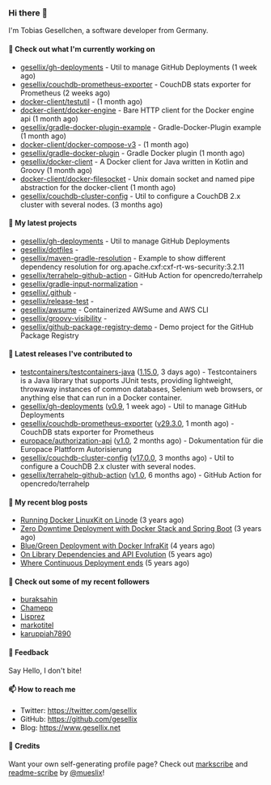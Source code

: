 ### Hi there 👋

I'm Tobias Gesellchen, a software developer from Germany.

#### 👷 Check out what I'm currently working on

- [gesellix/gh-deployments](https://github.com/gesellix/gh-deployments) - Util to manage GitHub Deployments (1 week ago)
- [gesellix/couchdb-prometheus-exporter](https://github.com/gesellix/couchdb-prometheus-exporter) - CouchDB stats exporter for Prometheus (2 weeks ago)
- [docker-client/testutil](https://github.com/docker-client/testutil) -  (1 month ago)
- [docker-client/docker-engine](https://github.com/docker-client/docker-engine) - Bare HTTP client for the Docker engine api (1 month ago)
- [gesellix/gradle-docker-plugin-example](https://github.com/gesellix/gradle-docker-plugin-example) - Gradle-Docker-Plugin example (1 month ago)
- [docker-client/docker-compose-v3](https://github.com/docker-client/docker-compose-v3) -  (1 month ago)
- [gesellix/gradle-docker-plugin](https://github.com/gesellix/gradle-docker-plugin) - Gradle Docker plugin (1 month ago)
- [gesellix/docker-client](https://github.com/gesellix/docker-client) - A Docker client for Java written in Kotlin and Groovy (1 month ago)
- [docker-client/docker-filesocket](https://github.com/docker-client/docker-filesocket) - Unix domain socket and named pipe abstraction for the docker-client (1 month ago)
- [gesellix/couchdb-cluster-config](https://github.com/gesellix/couchdb-cluster-config) - Util to configure a CouchDB 2.x cluster with several nodes. (3 months ago)

#### 🌱 My latest projects

- [gesellix/gh-deployments](https://github.com/gesellix/gh-deployments) - Util to manage GitHub Deployments
- [gesellix/dotfiles](https://github.com/gesellix/dotfiles) - 
- [gesellix/maven-gradle-resolution](https://github.com/gesellix/maven-gradle-resolution) - Example to show different dependency resolution for org.apache.cxf:cxf-rt-ws-security:3.2.11
- [gesellix/terrahelp-github-action](https://github.com/gesellix/terrahelp-github-action) - GitHub Action for opencredo/terrahelp
- [gesellix/gradle-input-normalization](https://github.com/gesellix/gradle-input-normalization) - 
- [gesellix/.github](https://github.com/gesellix/.github) - 
- [gesellix/release-test](https://github.com/gesellix/release-test) - 
- [gesellix/awsume](https://github.com/gesellix/awsume) - Containerized AWSume and AWS CLI
- [gesellix/groovy-visibility](https://github.com/gesellix/groovy-visibility) - 
- [gesellix/github-package-registry-demo](https://github.com/gesellix/github-package-registry-demo) - Demo project for the GitHub Package Registry

#### 🔭 Latest releases I've contributed to

- [testcontainers/testcontainers-java](https://github.com/testcontainers/testcontainers-java) ([1.15.0](https://github.com/testcontainers/testcontainers-java/releases/tag/1.15.0), 3 days ago) - Testcontainers is a Java library that supports JUnit tests, providing lightweight, throwaway instances of common databases, Selenium web browsers, or anything else that can run in a Docker container.
- [gesellix/gh-deployments](https://github.com/gesellix/gh-deployments) ([v0.9](https://github.com/gesellix/gh-deployments/releases/tag/v0.9), 1 week ago) - Util to manage GitHub Deployments
- [gesellix/couchdb-prometheus-exporter](https://github.com/gesellix/couchdb-prometheus-exporter) ([v29.3.0](https://github.com/gesellix/couchdb-prometheus-exporter/releases/tag/v29.3.0), 1 month ago) - CouchDB stats exporter for Prometheus
- [europace/authorization-api](https://github.com/europace/authorization-api) ([v1.0](https://github.com/europace/authorization-api/releases/tag/v1.0), 2 months ago) - Dokumentation für die Europace Plattform Autorisierung
- [gesellix/couchdb-cluster-config](https://github.com/gesellix/couchdb-cluster-config) ([v17.0.0](https://github.com/gesellix/couchdb-cluster-config/releases/tag/v17.0.0), 3 months ago) - Util to configure a CouchDB 2.x cluster with several nodes.
- [gesellix/terrahelp-github-action](https://github.com/gesellix/terrahelp-github-action) ([v1.0](https://github.com/gesellix/terrahelp-github-action/releases/tag/v1.0), 6 months ago) - GitHub Action for opencredo/terrahelp

#### 📜 My recent blog posts

- [Running Docker LinuxKit on Linode](https://www.gesellix.net/post/running-docker-linuxkit-on-linode/) (3 years ago)
- [Zero Downtime Deployment with Docker Stack and Spring Boot](https://www.gesellix.net/post/zero-downtime-deployment-with-docker-stack-and-spring-boot/) (3 years ago)
- [Blue/Green Deployment with Docker InfraKit](https://www.gesellix.net/post/blue-green-deployment-with-docker-infrakit/) (4 years ago)
- [On Library Dependencies and API Evolution](https://www.gesellix.net/post/choosing-a-library/) (5 years ago)
- [Where Continuous Deployment ends](https://www.gesellix.net/post/where-continuous-deployment-ends/) (5 years ago)



#### 👯 Check out some of my recent followers

- [buraksahin](https://github.com/buraksahin)
- [Chamepp](https://github.com/Chamepp)
- [Lisprez](https://github.com/Lisprez)
- [markotitel](https://github.com/markotitel)
- [karuppiah7890](https://github.com/karuppiah7890)

#### 💬 Feedback

Say Hello, I don't bite!

#### 📫 How to reach me

- Twitter: https://twitter.com/gesellix
- GitHub: https://github.com/gesellix
- Blog: https://www.gesellix.net

#### 🙇 Credits

Want your own self-generating profile page? Check out [markscribe](https://github.com/muesli/markscribe)
and [readme-scribe](https://github.com/muesli/readme-scribe) by [@mueslix](https://twitter.com/mueslix)!
